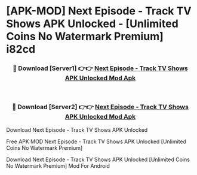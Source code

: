 # [APK-MOD] Next Episode - Track TV Shows APK Unlocked - [Unlimited Coins No Watermark Premium] i82cd



<div align="center">
<h3>🔴 Download [Server1] 👉👉 <a href="https://momento.my/?title=Next_Episode_-_Track_TV_Shows_APK_Unlocked">Next Episode - Track TV Shows APK Unlocked Mod Apk</a></h3><br>

<h3>🔴 Download [Server2] 👉👉 <a href="https://momento.my/?title=Next_Episode_-_Track_TV_Shows_APK_Unlocked">Next Episode - Track TV Shows APK Unlocked Mod Apk</a></h3>
</div>



Download Next Episode - Track TV Shows APK Unlocked 

Free APK MOD Next Episode - Track TV Shows APK Unlocked [Unlimited Coins No Watermark Premium]

Download Next Episode - Track TV Shows APK Unlocked [Unlimited Coins No Watermark Premium] Mod For Android
